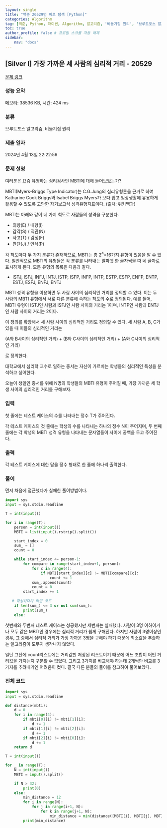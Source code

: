```yaml
---
layout: single
title: "백준 20529번 미로 탐색 [Python]"
categories: Algorithm
tag: [백준, Python, 파이썬, Algorithm, 알고리즘, '비둘기집 원리', '브루트포스 알고리즘']
toc: true
author_profile: false # 프로필 스크롤 자동 해제
sidebar:
    nav: "docs"
---
```

## [Silver I] 가장 가까운 세 사람의 심리적 거리 - 20529 

[문제 링크](https://www.acmicpc.net/problem/20529) 

### 성능 요약

메모리: 38536 KB, 시간: 424 ms

### 분류

브루트포스 알고리즘, 비둘기집 원리

### 제출 일자

2024년 4월 13일 22:22:56

### 문제 설명

<p>여러분은 요즘 유행하는 심리검사인 MBTI에 대해 들어보았는가?</p>

<p>MBTI(Myers-Briggs Type Indicator)는 C.G.Jung의 심리유형론을 근거로 하여 Katharine Cook Briggs와 Isabel Briggs Myers가 보다 쉽고 일상생활에 유용하게 활용할 수 있도록 고안한 자기보고식 성격유형지표이다. (출처: 위키백과)</p>

<p>MBTI는 아래와 같이 네 가지 척도로 사람들의 성격을 구분한다.</p>

<ul>
	<li>외향(E) / 내향(I)</li>
	<li>감각(S) / 직관(N)</li>
	<li>사고(T) / 감정(F)</li>
	<li>판단(J) / 인식(P)</li>
</ul>

<p>각 척도마다 두 가지 분류가 존재하므로, MBTI는 총 2<sup>4</sup>=16가지 유형이 있음을 알 수 있다. 일반적으로 MBTI의 유형들은 각 분류를 나타내는 알파벳 한 글자씩을 따 네 글자로 표시하게 된다. 모든 유형의 목록은 다음과 같다.</p>

<ul>
	<li>ISTJ, ISFJ, INFJ, INTJ, ISTP, ISFP, INFP, INTP, ESTP, ESFP, ENFP, ENTP, ESTJ, ESFJ, ENFJ, ENTJ</li>
</ul>

<p>MBTI 성격 유형을 이용하면 두 사람 사이의 심리적인 거리를 정의할 수 있다. 이는 두 사람의 MBTI 유형에서 서로 다른 분류에 속하는 척도의 수로 정의된다. 예를 들어, MBTI 유형이 ISTJ인 사람과 ISFJ인 사람 사이의 거리는 1이며, INTP인 사람과 ENTJ인 사람 사이의 거리는 2이다.</p>

<p>이 정의를 확장해서 세 사람 사이의 심리적인 거리도 정의할 수 있다. 세 사람 A, B, C가 있을 때 이들의 심리적인 거리는</p>

<p>(A와 B사이의 심리적인 거리) + (B와 C사이의 심리적인 거리) + (A와 C사이의 심리적인 거리)</p>

<p>로 정의한다.</p>

<p>대학교에서 심리학 교수로 일하는 종서는 자신이 가르치는 학생들의 심리적인 특성을 분석하고 싶어한다.</p>

<p>오늘이 생일인 종서를 위해 N명의 학생들의 MBTI 유형이 주어질 때, 가장 가까운 세 학생 사이의 심리적인 거리를 구해보자.</p>

### 입력 

 <p>첫 줄에는 테스트 케이스의 수를 나타내는 정수 T가 주어진다.</p>

<p>각 테스트 케이스의 첫 줄에는 학생의 수를 나타내는 하나의 정수 N이 주어지며, 두 번째 줄에는 각 학생의 MBTI 성격 유형을 나타내는 문자열들이 사이에 공백을 두고 주어진다.</p>

### 출력 

 <p>각 테스트 케이스에 대한 답을 정수 형태로 한 줄에 하나씩 출력한다.</p>

### 풀이
 <p>먼저 처음에 접근했다가 실패한 풀이방법이다. </p>

 ~~~python
 import sys
 input = sys.stdin.readline

 T = int(input())

 for i in range(T):
     person = int(input())
     MBTI = list(input().rstrip().split())

     start_index = 0
     sum_ = []
     count = 0

     while start_index <= person-1:
         for compare in range(start_index+1, person):
             for c in range(4):
                 if MBTI[start_index][c] != MBTI[compare][c]:
                     count += 1
             sum_.append(count)
             count = 0
         start_index += 1
    
    # 작성하다가 막힌 코드
     if len(sum_) <= 3 or not sum(sum_):
         print(sum_)
     else:
 ~~~
 <p>첫번째와 두번째 테스트 케이스는 성공했지만 세번째는 실패했다. 사람이 3명 이하이거나 모두 같은 MBTI인 경우에는 심리적 거리가 쉽게 구해진다. 하지만 사람이 3명이상인 경우, 그 중에서 심리적 거리가 가장 가까운 3명을 구해야 하기 때문에 최소값을 추출하는 알고리즘이 도무지 생각나지 않았다.
 <p>일단 그전에 count리스트에는 거리값만 저장된 리스트이기 때문에 어느 조합이 어떤 거리값을 가지는지 구분할 수 없었다. 그리고 3가지를 비교해야 하는데 2개씩만 비교를 3가지를 추려내기엔 어려움이 컸다. 결국 다른 분들의 풀이를 참고하여 풀어보았다. </p>

### 전체 코드

~~~python
import sys
input = sys.stdin.readline

def distance(mbti):
    d = 0
    for i in range(4):
        if mbti[0][i] != mbti[1][i]:
            d += 1
        if mbti[1][i] != mbti[2][i]:
            d += 1
        if mbti[2][i] != mbti[0][i]:
            d += 1
    return d

T = int(input())

for _ in range(T):
    N = int(input())
    MBTI = input().split()

    if N > 32:
        print(0)
    else:
        min_distance = 12
        for i in range(N):
            for j in range(i+1, N):
                for k in range(j+1, N):
                    min_distance = min(distance([MBTI[i], MBTI[j], MBTI[k]]), min_distance)
        print(min_distance)
~~~
